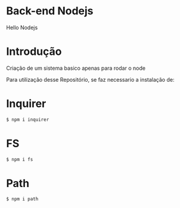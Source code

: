 # Back-end Nodejs 
Hello Nodejs

# Introdução
Criação de um sistema basico apenas para rodar o node

Para utilização desse Repositório, se faz necessario a instalação de:

# Inquirer
```bash
$ npm i inquirer
```

# FS
```bash
$ npm i fs
```

# Path
```bash
$ npm i path
```
